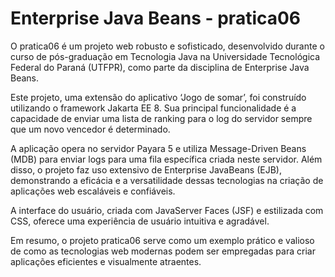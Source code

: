 # Enterprise Java Beans - pratica06

O pratica06 é um projeto web robusto e sofisticado, desenvolvido durante o curso de pós-graduação em Tecnologia Java na Universidade Tecnológica Federal do Paraná (UTFPR), como parte da disciplina de Enterprise Java Beans.

Este projeto, uma extensão do aplicativo ‘Jogo de somar’, foi construído utilizando o framework Jakarta EE 8. Sua principal funcionalidade é a capacidade de enviar uma lista de ranking para o log do servidor sempre que um novo vencedor é determinado.

A aplicação opera no servidor Payara 5 e utiliza Message-Driven Beans (MDB) para enviar logs para uma fila específica criada neste servidor. Além disso, o projeto faz uso extensivo de Enterprise JavaBeans (EJB), demonstrando a eficácia e a versatilidade dessas tecnologias na criação de aplicações web escaláveis e confiáveis.

A interface do usuário, criada com JavaServer Faces (JSF) e estilizada com CSS, oferece uma experiência de usuário intuitiva e agradável.

Em resumo, o projeto pratica06 serve como um exemplo prático e valioso de como as tecnologias web modernas podem ser empregadas para criar aplicações eficientes e visualmente atraentes.
